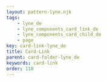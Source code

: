 ```yaml
---
layout: pattern-lyne.njk
tags: 
    - lyne_de
    - lyne_components_card_link_de
    - lyne_components_card_child_de
    - page
key: card-link-lyne_de
title: Card-Link
parent: card-folder-lyne_de
keywords: card-link
order: 110
---
```

